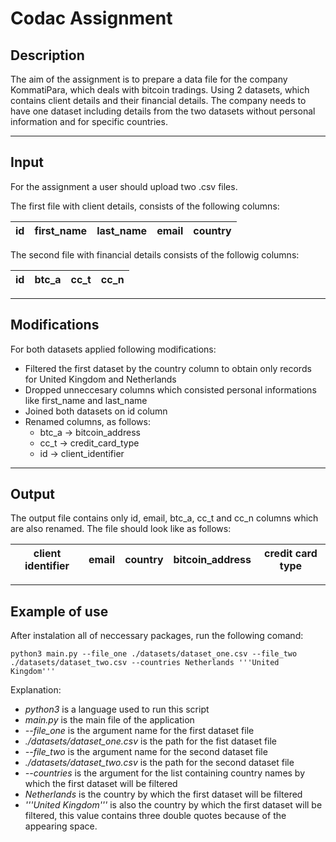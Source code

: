 # Codac Assignment
## Description 
The aim of the assignment is to prepare a data file for the company KommatiPara, which deals with bitcoin tradings. 
Using 2 datasets, which contains client details and their financial details. The company needs to have one dataset including details from the two datasets without personal information and for specific countries.

--------------------------------------------------------
## Input 
For the assignment a user should upload two .csv files.

The first file with client details, consists of the following columns:

| id | first_name | last_name | email | country |
|----|------------|-----------|-------|---------|

The second file with financial details consists of the followig columns:

| id | btc_a | cc_t | cc_n | 
|----|-------|------|------|

--------------------------------------------------------
## Modifications
For both datasets applied following modifications:
* Filtered the first dataset by the country column to obtain only records for United Kingdom and Netherlands
* Dropped unneccesary columns which consisted personal informations like first_name and last_name
* Joined both datasets on id column
* Renamed columns, as follows:
    - btc_a -> bitcoin_address
    - cc_t -> credit_card_type
    - id -> client_identifier

--------------------------------------------------------
## Output
The output file contains only id, email, btc_a, cc_t and cc_n columns which are also renamed. The file should look like as follows:

| client identifier | email | country | bitcoin_address | credit card type |
|-------------------|-------|---------|-----------------|------------------|
--------------------------------------------------------

## Example of use
After instalation all of neccessary packages, run the following comand:
```
python3 main.py --file_one ./datasets/dataset_one.csv --file_two ./datasets/dataset_two.csv --countries Netherlands '''United Kingdom'''
```
Explanation:
* _python3_ is a language used to run this script
* _main.py_ is the main file of the application
* _--file_one_ is the argument name for the first dataset file
* _./datasets/dataset_one.csv_ is the path for the fist dataset file
* _--file_two_ is the argument name for the second dataset file
* _./datasets/dataset_two.csv_ is the path for the second dataset file
* _--countries_ is the argument for the list containing country names by which the first dataset will be filtered
* _Netherlands_ is the country by which the first dataset will be filtered
* _'''United Kingdom'''_ is also the country by which the first dataset will be filtered, this value contains three double quotes because of the appearing space.

